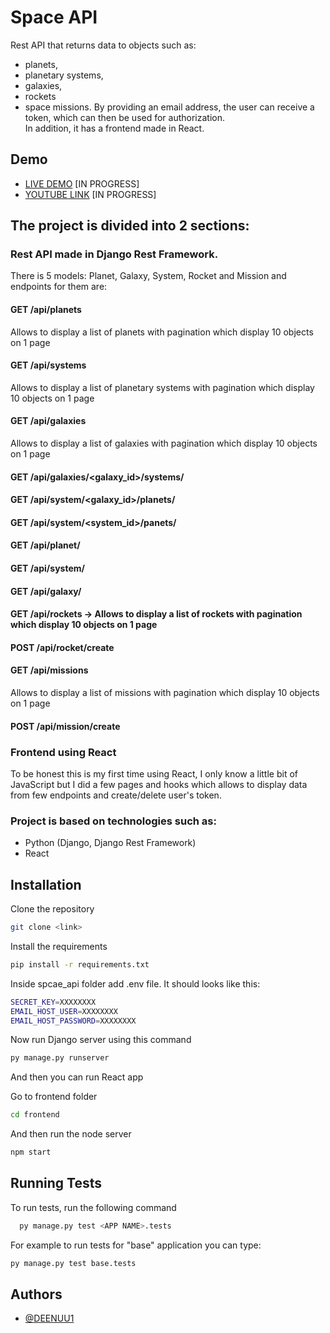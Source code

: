 
# Space API

Rest API that returns data to objects such as:
- planets, 
- planetary systems,
- galaxies,
- rockets 
- space missions. 
By providing an email address, the user can receive a token, which can then be used for authorization. \
In addition, it has a frontend made in React.


## Demo

- [LIVE DEMO](https://deenuu1.pythonanywhere.com/) [IN PROGRESS]
- [YOUTUBE LINK](https://www.github.com/DEENUU1) [IN PROGRESS]


## The project is divided into 2 sections:

### Rest API made in Django Rest Framework.
There is 5 models: Planet, Galaxy, System, Rocket and Mission and endpoints for them are:

#### GET /api/planets
Allows to display a list of planets with pagination which display 10 objects on 1 page 
#### GET /api/systems 
Allows to display a list of planetary systems with pagination which display 10 objects on 1 page 
#### GET /api/galaxies 
Allows to display a list of galaxies with pagination which display 10 objects on 1 page 
#### GET /api/galaxies/<galaxy_id>/systems/
#### GET /api/system/<galaxy_id>/planets/
#### GET /api/system/<system_id>/panets/
#### GET /api/planet/<id>
#### GET /api/system/<id>
#### GET /api/galaxy/<id>
#### GET /api/rockets -> Allows to display a list of rockets with pagination which display 10 objects on 1 page 
#### POST /api/rocket/create
#### GET /api/missions 
Allows to display a list of missions with pagination which display 10 objects on 1 page 
#### POST /api/mission/create 


### Frontend using React
To be honest this is my first time using React, I only know a little bit of JavaScript but I did a few pages and hooks which allows to display data from few endpoints and create/delete user's token.


### Project is based on technologies such as:
- Python (Django, Django Rest Framework)
- React 

## Installation

Clone the repository

```bash
git clone <link>
```

Install the requirements

```bash
pip install -r requirements.txt
```

Inside spcae_api folder add .env file. It should looks like this:

```bash
SECRET_KEY=XXXXXXXX
EMAIL_HOST_USER=XXXXXXXX
EMAIL_HOST_PASSWORD=XXXXXXXX
```

Now run Django server using this command 

```bash
py manage.py runserver
```

And then you can run React app

Go to frontend folder

```bash
cd frontend
```

And then run the node server

```bash
npm start
```
## Running Tests

To run tests, run the following command

```bash
  py manage.py test <APP NAME>.tests 
```

For example to run tests for "base" application you can type: 

```bash
py manage.py test base.tests
```


## Authors

- [@DEENUU1](https://www.github.com/DEENUU1)

